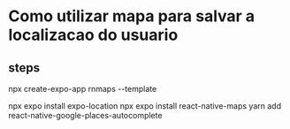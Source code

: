 # Como utilizar mapa para salvar a localizacao do usuario
## steps
npx create-expo-app rnmaps --template

npx expo install expo-location
npx expo install react-native-maps
yarn add react-native-google-places-autocomplete